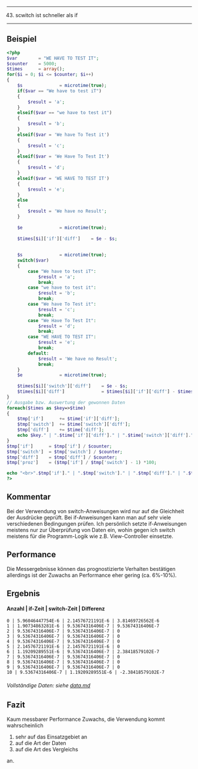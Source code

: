 ----
43. scwitch ist schneller als if 
----

Beispiel
--------
```php
<?php
$var		= "WE HAVE TO TEST IT";
$counter	= 5000;
$times		= array();
for($i = 0; $i <= $counter; $i++)
{
	$s				= microtime(true);
	if($var == "We have to test iT")
	{
		$result = 'a';
	}
	elseif($var == "we have to test it")
	{
		$result = 'b';
	}
	elseif($var = 'We have To Test it')
	{
		$result = 'c';
	}
	elseif($var = 'We Have To Test It')
	{
		$result = 'd';
	}
	elseif($var = 'WE HAVE TO TEST IT')
	{
		$result = 'e';
	}
	else
	{
		$result = 'We have no Result';
	}
	
	$e				= microtime(true);
	
	$times[$i]['if']['diff']	= $e - $s;
	
	
	$s				= microtime(true);
	switch($var)
	{
		case "We have to test iT":
			$result = 'a';
			break;
		case "we have to test it":
			$result = 'b';
			break;
		case "We have To Test it":
			$result = 'c';
			break;
		case "We Have To Test It":
			$result = 'd';
			break;
		case "WE HAVE TO TEST IT":
			$result = 'e';
			break;						
		default:
			$result = 'We have no Result';
			break;
	}
	$e				= microtime(true);
	
	$times[$i]['switch']['diff']	= $e - $s;
	$times[$i]['diff']				= $times[$i]['if']['diff'] - $times[$i]['switch']['diff'];
}
// Ausgabe bzw. Auswertung der gewonnen Daten
foreach($times as $key=>$time)
{
	$tmp['if']		+= $time['if']['diff'];
	$tmp['switch']	+= $time['switch']['diff'];
	$tmp['diff']	+= $time['diff'];
	echo $key." | ".$time['if']['diff']." | ".$time['switch']['diff']." | ".$time['diff']."<br>";
}
$tmp['if']		= $tmp['if'] / $counter;
$tmp['switch']	= $tmp['switch'] / $counter;
$tmp['diff']	= $tmp['diff'] / $counter;
$tmp['proz']	= ($tmp['if'] / $tmp['switch'] - 1) *100;

echo "<br>".$tmp['if']." | ".$tmp['switch']." | ".$tmp['diff']." | ".$tmp['proz']."<br>";
?>
```
Kommentar
---------
Bei der Verwendung von switch-Anweisungen wird nur auf die Gleichheit der Ausdrücke geprüft. Bei if-Anweisungen kann man auf sehr viele verschiedenen
Bedingungen prüfen. Ich persönlich setzte if-Anweisungen meistens nur zur Überprüfung von Daten ein, wohin gegen ich switch meistens für die Programm-Logik wie z.B. View-Controller einsetzte.

Performance
-----------
Die Messergebnisse können das prognostizierte Verhalten bestätigen allerdings ist der Zuwachs an Performance eher gering (ca. 6%-10%).

Ergebnis
--------
#### Anzahl | if-Zeit | switch-Zeit | Differenz

	0 | 5.96046447754E-6 | 2.14576721191E-6 | 3.81469726562E-6
	1 | 1.90734863281E-6 | 9.53674316406E-7 | 9.53674316406E-7
	2 | 9.53674316406E-7 | 9.53674316406E-7 | 0
	3 | 9.53674316406E-7 | 9.53674316406E-7 | 0
	4 | 9.53674316406E-7 | 9.53674316406E-7 | 0
	5 | 2.14576721191E-6 | 2.14576721191E-6 | 0
	6 | 1.19209289551E-6 | 9.53674316406E-7 | 2.38418579102E-7
	7 | 9.53674316406E-7 | 9.53674316406E-7 | 0
	8 | 9.53674316406E-7 | 9.53674316406E-7 | 0
	9 | 9.53674316406E-7 | 9.53674316406E-7 | 0
	10 | 9.53674316406E-7 | 1.19209289551E-6 | -2.38418579102E-7
###### Vollständige Daten: siehe [data.md](data.md,"data.md")

Fazit
-------
Kaum messbarer Performance Zuwachs, die Verwendung kommt wahrscheinlich 
<ol>
<li>sehr auf das Einsatzgebiet an</li>
<li>auf die Art der Daten</li>
<li>auf die Art des Vergleichs</li>
</ol>an.




 